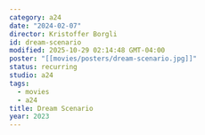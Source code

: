 ```yaml
---
category: a24
date: "2024-02-07"
director: Kristoffer Borgli
id: dream-scenario
modified: 2025-10-29 02:14:48 GMT-04:00
poster: "[[movies/posters/dream-scenario.jpg]]"
status: recurring
studio: a24
tags:
  - movies
  - a24
title: Dream Scenario
year: 2023
---
```

